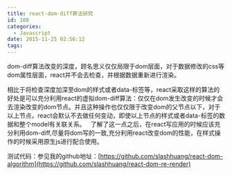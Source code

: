 ```yaml
---
title: react-dom-diff算法研究
id: 188
categories:
  - Javascript
date: 2015-11-25 02:56:12
tags:
---
```


dom-diff算法改变的深度，顾名思义仅仅局限于dom层面，对于数据修改的css等dom属性层面，react并不会去检查，并根据数据重新进行渲染。

相比于将检查深度加深至dom的样式或者data-标签等，react采取这样的算法的好处是可以充分利用react的虚拟dom-diff算法：仅仅在dom发生改变的时候才会去渲染改变的dom节点。并且这种操作也仅仅限于改变dom的父节点以下，对于以上节点，react会默认不去做任何变动，即使以上节点的样式或者data-标签的数据和整个model有关联关系。   了解了这一点之后，在react写应用的时候应该充分利用dom-diff,尽量将dom写的一致,充分利用react改变dom的性能，在样式操作的时候采用原生js进行配合使用。

测试代码：参见我的github地址：[https://github.com/slashhuang/react-dom-algorithm](https://github.com/slashhuang/react-dom-re-render)

&nbsp;